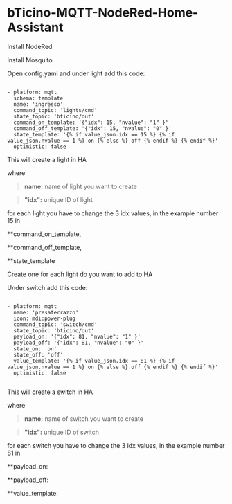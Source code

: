 # bTicino-MQTT-NodeRed-Home-Assistant

Install NodeRed

Install Mosquito

Open config.yaml and under light add this code:

```

- platform: mqtt
  schema: template
  name: 'ingresso'
  command_topic: 'lights/cmd'
  state_topic: 'bticino/out'
  command_on_template: '{"idx": 15, "nvalue": "1" }'
  command_off_template: '{"idx": 15, "nvalue": "0" }'
  state_template: '{% if value_json.idx == 15 %} {% if value_json.nvalue == 1 %} on {% else %} off {% endif %} {% endif %}'
  optimistic: false
```
This will create a light in HA

where
>**name:** name of light you want to create

>**"idx":** unique ID of light

for each light you have to change the 3 idx values, in the example number 15 in 

**command_on_template, 

**command_off_template,

**state_template

Create one for each light do you want to add to HA

Under switch add this code:

```

- platform: mqtt
  name: 'presaterrazzo'
  icon: mdi:power-plug
  command_topic: 'switch/cmd'
  state_topic: 'bticino/out'
  payload_on: '{"idx": 81, "nvalue": "1" }'
  payload_off: '{"idx": 81, "nvalue": "0" }'
  state_on: 'on'
  state_off: 'off'
  value_template: '{% if value_json.idx == 81 %} {% if value_json.nvalue == 1 %} on {% else %} off {% endif %} {% endif %}'
  optimistic: false
  
```

This will create a switch in HA

where
>**name:** name of switch you want to create

>**"idx":** unique ID of switch

for each switch you have to change the 3 idx values, in the example number 81 in 

**payload_on:

**payload_off:

**value_template:
